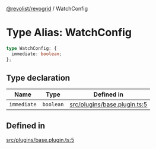 [@revolist/revogrid](README.md) / WatchConfig

# Type Alias: WatchConfig

```ts
type WatchConfig: {
  immediate: boolean;
};
```

## Type declaration

| Name | Type | Defined in |
| ------ | ------ | ------ |
| `immediate` | `boolean` | [src/plugins/base.plugin.ts:5](https://github.com/revolist/revogrid/blob/a05de3c33a7ba2a618c9fb3780f2f2c0197bcd28/src/plugins/base.plugin.ts#L5) |

## Defined in

[src/plugins/base.plugin.ts:5](https://github.com/revolist/revogrid/blob/a05de3c33a7ba2a618c9fb3780f2f2c0197bcd28/src/plugins/base.plugin.ts#L5)
